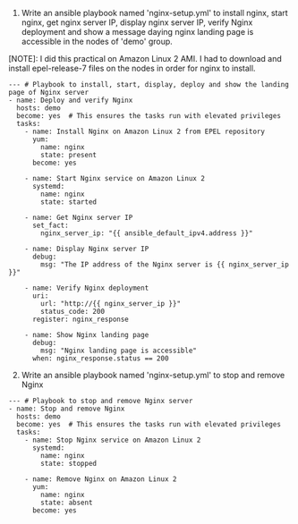 1. Write an ansible playbook named 'nginx-setup.yml' to install nginx, start nginx, get nginx server IP, display nginx server IP, verify Nginx deployment and show a message daying nginx landing page is accessible in the nodes of 'demo' group.
  
[NOTE]: I did this practical on Amazon Linux 2 AMI. I had to download and install epel-release-7 files on the nodes in order for nginx to install.

```
--- # Playbook to install, start, display, deploy and show the landing page of Nginx server
- name: Deploy and verify Nginx
  hosts: demo
  become: yes  # This ensures the tasks run with elevated privileges
  tasks:
    - name: Install Nginx on Amazon Linux 2 from EPEL repository
      yum:
        name: nginx
        state: present
      become: yes

    - name: Start Nginx service on Amazon Linux 2
      systemd:
        name: nginx
        state: started

    - name: Get Nginx server IP
      set_fact:
        nginx_server_ip: "{{ ansible_default_ipv4.address }}"

    - name: Display Nginx server IP
      debug:
        msg: "The IP address of the Nginx server is {{ nginx_server_ip }}"

    - name: Verify Nginx deployment
      uri:
        url: "http://{{ nginx_server_ip }}"
        status_code: 200
      register: nginx_response

    - name: Show Nginx landing page
      debug:
        msg: "Nginx landing page is accessible"
      when: nginx_response.status == 200
```

2. Write an ansible playbook named 'nginx-setup.yml' to stop and remove Nginx
```
--- # Playbook to stop and remove Nginx server
- name: Stop and remove Nginx
  hosts: demo
  become: yes  # This ensures the tasks run with elevated privileges
  tasks:
    - name: Stop Nginx service on Amazon Linux 2
      systemd:
        name: nginx
        state: stopped

    - name: Remove Nginx on Amazon Linux 2
      yum:
        name: nginx
        state: absent
      become: yes
```
